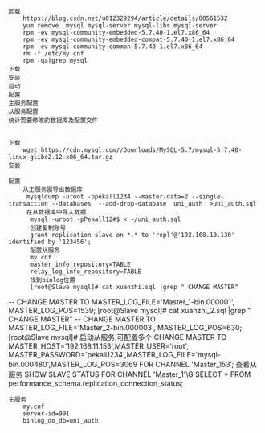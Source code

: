 	卸载
		https://blog.csdn.net/u012329294/article/details/80561532
		yum remove  mysql mysql-server mysql-libs mysql-server
		rpm -ev mysql-community-embedded-5.7.40-1.el7.x86_64
		rpm -ev mysql-community-embedded-compat-5.7.40-1.el7.x86_64
		rpm -ev mysql-community-common-5.7.40-1.el7.x86_64
		rm -f /etc/my.cnf
		rpm -qa|grep mysql
	下载
	安装
	启动
	配置
	主服务配置
	从服务配置
	统计需要修改的数据库及配置文件


	下载
		wget https://cdn.mysql.com//Downloads/MySQL-5.7/mysql-5.7.40-linux-glibc2.12-x86_64.tar.gz
	安装
		
	配置
		从主服务器导出数据库
		 mysqldump -uroot -ppekall1234 --master-data=2 --single-transaction --databases  --add-drop-database  uni_auth  >uni_auth.sql
		 在从数据库中导入数据
		  mysql -uroot -pPekall12#$ < ~/uni_auth.sql
		  创建复制账号
		  grant replication slave on *.* to 'repl'@'192.168.10.130' identified by '123456';
		  配置从服务
		  my.cnf
		  master_info_repository=TABLE
		  relay_log_info_repository=TABLE
		  找到binlog位置
		  [root@Slave mysql]# cat xuanzhi.sql |grep " CHANGE MASTER"
-- CHANGE MASTER TO MASTER_LOG_FILE='Master_1-bin.000001', MASTER_LOG_POS=1539;
[root@Slave mysql]# cat xuanzhi_2.sql |grep " CHANGE MASTER"
-- CHANGE MASTER TO MASTER_LOG_FILE='Master_2-bin.000003', MASTER_LOG_POS=630;
[root@Slave mysql]# 
		  启动从服务,可配置多个
		  CHANGE MASTER TO MASTER_HOST='192.168.11.153',MASTER_USER='root', MASTER_PASSWORD='pekall1234',MASTER_LOG_FILE='mysql-bin.000480',MASTER_LOG_POS=3069 FOR CHANNEL 'Master_153’;
		  查看从服务
		  SHOW SLAVE STATUS FOR CHANNEL 'Master_1'\G
		  SELECT * FROM performance_schema.replication_connection_status; 

	主服务
		my.cnf
		server-id=991
		binlog_do_db=uni_auth
		